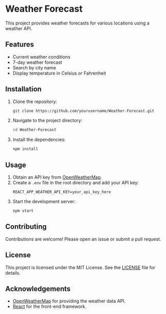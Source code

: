 # Weather Forecast

This project provides weather forecasts for various locations using a weather API.

## Features

- Current weather conditions
- 7-day weather forecast
- Search by city name
- Display temperature in Celsius or Fahrenheit

## Installation

1. Clone the repository:
    ```bash
    git clone https://github.com/yourusername/Weather-Forecast.git
    ```
2. Navigate to the project directory:
    ```bash
    cd Weather-Forecast
    ```
3. Install the dependencies:
    ```bash
    npm install
    ```

## Usage

1. Obtain an API key from [OpenWeatherMap](https://openweathermap.org/api).
2. Create a `.env` file in the root directory and add your API key:
    ```
    REACT_APP_WEATHER_API_KEY=your_api_key_here
    ```
3. Start the development server:
    ```bash
    npm start
    ```

## Contributing

Contributions are welcome! Please open an issue or submit a pull request.

## License

This project is licensed under the MIT License. See the [LICENSE](LICENSE) file for details.

## Acknowledgements

- [OpenWeatherMap](https://openweathermap.org/) for providing the weather data API.
- [React](https://reactjs.org/) for the front-end framework.
